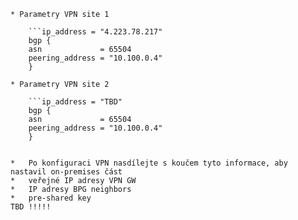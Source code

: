 
    * Parametry VPN site 1

        ```ip_address = "4.223.78.217"
        bgp {
        asn             = 65504
        peering_address = "10.100.0.4"
        }

    * Parametry VPN site 2

        ```ip_address = "TBD"
        bgp {
        asn             = 65504
        peering_address = "10.100.0.4"
        }


    *   Po konfiguraci VPN nasdílejte s koučem tyto informace, aby nastavil on-premises část
    *   veřejné IP adresy VPN GW
    *   IP adresy BPG neighbors
    *   pre-shared key
    TBD !!!!!
